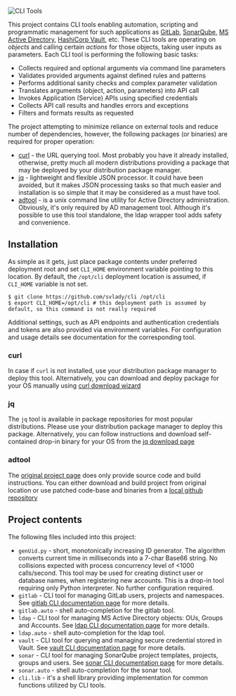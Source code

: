 ![CLI Tools](https://github.com/svlady/cli/raw/master/doc/logo-cli.png)

This project contains CLI tools enabling automation, scripting and programmatic management for such applications as [GitLab](https://about.gitlab.com/), [SonarQube](https://www.sonarqube.org/), [MS Active Directory](https://msdn.microsoft.com/en-us/library/cc223122.aspx), [HashiCorp Vault](https://www.vaultproject.io/), etc. These CLI tools are operating on _objects_ and calling certain _actions_ for those objects, taking user inputs as parameters. Each CLI tool is performing the following basic tasks:

* Collects required and optional arguments via command line parameters
* Validates provided arguments against defined rules and patterns
* Performs additional sanity checks and complex parameter validation
* Translates arguments (object, action, parameters) into API call
* Invokes Application (Service) APIs using specified credentials
* Collects API call results and handles errors and exceptions
* Filters and formats results as requested

The project attempting to minimize reliance on external tools and reduce number of dependencies, however, the following packages (or binaries) are required for proper operation:

* [curl](https://curl.haxx.se/) - the URL querying tool. Most probably you have it already installed, otherwise, pretty much all modern distributions providing a package that may be deployed by your distribution package manager.
* [jq](https://stedolan.github.io/jq/) - lightweight and flexible JSON processor. It could have been avoided, but it makes JSON processing tasks so that much easier and installation is so simple that it may be considered as a must have tool.
* [adtool](https://gp2x.org/adtool/) - is a unix command line utility for Active Directory administration. Obviously, it's only required by AD management tool. Although it's possible to use this tool standalone, the ldap wrapper tool adds safety and convenience.

## Installation
As simple as it gets, just place package contents under preferred deployment root and set `CLI_HOME` environment variable pointing to this location. By default, the `/opt/cli` deployment location is assumed, if `CLI_HOME` variable is not set.

```shell
$ git clone https://github.com/svlady/cli /opt/cli
$ export CLI_HOME=/opt/cli # this deployment path is assumed by default, so this command is not really required
```

Additional settings, such as API endpoints and authentication credentials and tokens are also provided via environment variables. For configuration and usage details see documentation for the corresponding tool.

### curl
In case if `curl` is not installed, use your distribution package manager to deploy this tool. Alternatively, you can download and deploy package for your OS manually using [curl download wizard](https://curl.haxx.se/dlwiz/?type=bin)

### jq
The `jq` tool is available in package repositories for most popular distributions. Please use your distribution package manager to deploy this package. Alternatively, you can follow instructions and download self-contained drop-in binary for your OS from the [jq download page](https://stedolan.github.io/jq/download/)

### adtool
The [original project page](https://gp2x.org/adtool/) does only provide source code and build instructions. You can either download and build project from original location or use patched code-base and binaries from a [local github repository](https://github.com/svlady/adtool)

## Project contents

The following files included into this project:

* `genUid.py` - short, monotonically increasing ID generator. The algorithm converts current time in milliseconds into a 7-char Base66 string. No collisions expected with process concurrency level of <1000 calls/second. This tool may be used for creating distinct user or database names, when registering new accounts. This is a drop-in tool requiring only Python interpreter. No further configuration required.
* `gitlab` - CLI tool for managing GitLab users, projects and namespaces. See [gitlab CLI documentation page](doc/gitlab.README.md) for more details.
* `gitlab.auto` - shell auto-completion for the gitlab tool.
* `ldap` - CLI tool for managing MS Active Directory objects: OUs, Groups and Accounts. See [ldap CLI documentation page](doc/ldap.README.md) for more details.
* `ldap.auto` - shell auto-completion for the ldap tool.
* `vault` - CLI tool for querying and managing secure credential stored in Vault. See [vault CLI documentation page](doc/vault.README.md) for more details.
* `sonar` - CLI tool for managing SonarQube project templates, projects, groups and users. See [sonar CLI documentation page](doc/sonar.README.md) for more details.
* `sonar.auto` - shell auto-completion for the sonar tool.
* `cli.lib` - it's a shell library providing implementation for common functions utilized by CLI tools.
